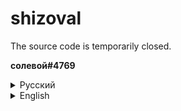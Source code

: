 # shizoval
The source code is temporarily closed.

**солевой#4769**

<details>
<summary>Русский</summary>
  
## Установка

**1.** Установите [Tampermonkey](https://www.tampermonkey.net/)

**2.** Установите [скрипт](https://raw.githubusercontent.com/sheezzmee/shizoval/main/shizoval.user.js)

## Клавиши

`INSERT`, `NumPad 0`, `/` - Открыть меню
  
`NumPad 4` - Переключить цель для Stick
  
`NumPad 6`, `F6` - Переключить цель для шота

</details>

<details>
<summary>English</summary>
  
## Getting started

**1.** Install [Tampermonkey](https://www.tampermonkey.net/)

**2.** Install [script](https://raw.githubusercontent.com/sheezzmee/shizoval/main/shizoval.user.js)

## Binds

`INSERT`, `NumPad 0`, `/` - Open cheat menu
  
`NumPad 4` - Switch the target for Stick
  
`NumPad 6`, `F6` - Switch the target for rocket teleport
  
</details>
